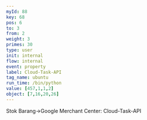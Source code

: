 ```yaml
---
myId: 88
key: 68
pos: 6
to: 3
from: 2
weight: 3
primes: 30
type: user
init: internal
flow: internal
event: property
label: Cloud-Task-API
tag_name: ubuntu
run_time: /bin/python
value: [457,1,1,2]
object: [7,16,20,26]
---
```

Stok Barang->Google Merchant Center: Cloud-Task-API
